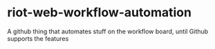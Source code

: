 # riot-web-workflow-automation
A github thing that automates stuff on the workflow board, until Github supports the features
